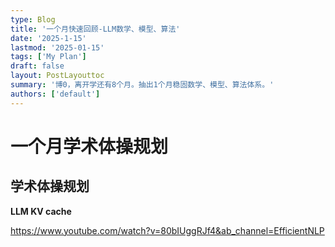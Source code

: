 ```yaml
---
type: Blog
title: '一个月快速回顾-LLM数学、模型、算法'
date: '2025-1-15'
lastmod: '2025-01-15'
tags: ['My Plan']
draft: false
layout: PostLayouttoc
summary: '博0，离开学还有8个月。抽出1个月稳固数学、模型、算法体系。'
authors: ['default']
---
```


# 一个月学术体操规划



## 学术体操规划



**LLM KV cache**

https://www.youtube.com/watch?v=80bIUggRJf4&ab_channel=EfficientNLP

